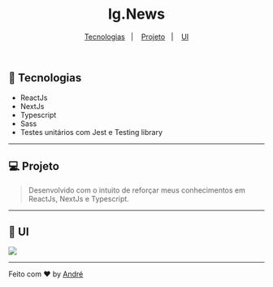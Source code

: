 <h1 align="center">Ig.News</h1>

<p align="center">
  <a href="#-tecnologias">Tecnologias</a>&nbsp;&nbsp;&nbsp;|&nbsp;&nbsp;&nbsp;
  <a href="#-projeto">Projeto</a>&nbsp;&nbsp;&nbsp;|&nbsp;&nbsp;&nbsp;
  <a href="#-ui">UI</a>
</p>

<br>

## 🚀 Tecnologias

- ReactJs
- NextJs
- Typescript
- Sass
- Testes unitários com Jest e Testing library

<hr />

## 💻 Projeto

> Desenvolvido com o intuito de reforçar meus conhecimentos em ReactJs, NextJs e Typescript.

<hr />

## 🔖 UI

<img src="https://res.cloudinary.com/andreimagens/image/upload/v1632959551/Home_yyg84a.svg" />

---

Feito com ♥ by <a href="https://github.com/vianaandre">André</a>
